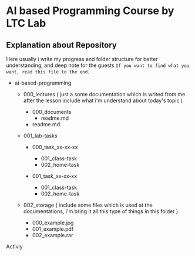 # AI based Programming Course by LTC Lab

## Explanation about Repository

Here usually i write my progress and folder structure for better understanding, and deep note for the guests `If you want to find what you want, read this file to the end`.

- ai-based-programming

  - 000_lectures ( just a some documentation which is writed from me after the lesson include what i'm understand about today's topic )

    - 000_documents
      - readme.md
    - readme.md

  - 001_lab-tasks

    - 000_task_xx-xx-xx

      - 001_class-task
      - 002_home-task

    - 001_task_xx-xx-xx

      - 001_class-task
      - 002_home-task

  - 002_storage ( include some files which is used at the documentations, i'm bring it all this type of things in this folder )
    - 000_example.jpg
    - 001_example.pdf
    - 002_example.rar

Activiy
